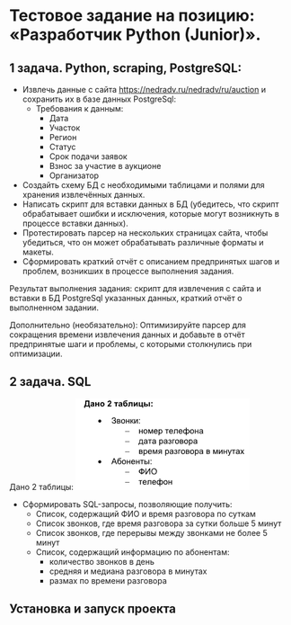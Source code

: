 # Тестовое задание на позицию: «Разработчик Python (Junior)».

## 1 задача. Python, scraping, PostgreSQL:

- Извлечь данные с сайта https://nedradv.ru/nedradv/ru/auction и сохранить их в базе данных PostgreSql:
    - Требования к данным:
        - Дата
        - Участок
        - Регион
        - Статус
        - Срок подачи заявок
        - Взнос за участие в аукционе
        - Организатор
- Создайть схему БД с необходимыми таблицами и полями для хранения извлечённых данных.
- Написать скрипт для вставки данных в БД (убедитесь, что скрипт обрабатывает ошибки и исключения, которые могут возникнуть в процессе вставки данных).
- Протестировать парсер на нескольких страницах сайта, чтобы убедиться, что он может обрабатывать различные форматы и макеты.
- Сформировать краткий отчёт с описанием предпринятых шагов и проблем, возникших в процессе выполнения задания.

Результат выполнения задания: скрипт для извлечения с сайта и вставки в БД PostgreSql указанных данных, краткий отчёт о выполненном задании.

Дополнительно (необязательно):
Оптимизируйте парсер для сокращения времени извлечения данных и добавьте в отчёт предпринятые шаги и проблемы, с которыми столкнулись при оптимизации.

## 2 задача. SQL

Дано 2 таблицы:
![Alt text](image.png)

- Сформировать SQL-запросы, позволяющие получить:
    - Список, содержащий ФИО и время разговора по суткам
    - Список звонков, где время разговора за сутки больше 5 минут
    - Список звонков, где перерывы между звонками не более 5 минут
    - Список, содержащий информацию по абонентам:
        - количество звонков в день
        - средняя и медиана разговора в минутах
        - размах по времени разговора

## Установка и запуск проекта
